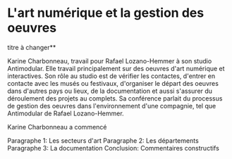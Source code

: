 # L'art numérique et la gestion des oeuvres

titre à changer**

Karine Charbonneau, travail pour Rafael Lozano-Hemmer à son studio Antimodular. Elle travail principalement sur des oeuvres d'art numérique et interactives. Son rôle au studio est de vérifier les contactes, d'entrer en contacte avec les musés ou festivaux, d'organiser le départ des oeuvres dans d'autres pays ou lieux, de la documentation et aussi s'assurer du déroulement des projets au complets. Sa conférence parlait du processus de gestion des oeuvres dans l'environnement d'une compagnie, tel que Antimodular de Rafael Lozano-Hemmer.

Karine Charbonneau a commencé

Paragraphe 1: Les secteurs d'art
Paragraphe 2: Les départements
Paragraphe 3: La documentation
Conclusion: Commentaires constructifs 
